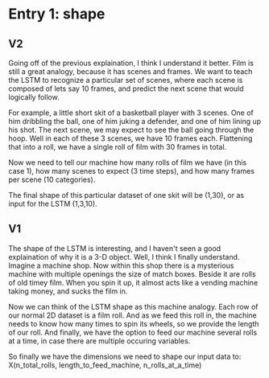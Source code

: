 # Entry 1: shape
## V2
Going off of the previous explaination, I think I understand it better. Film is
still a great analogy, because it has scenes and frames. We want to teach the 
LSTM to recognize a particular set of scenes, where each scene is composed of 
lets say 10 frames, and predict the next scene that would logically follow.


For example, a little short skit of a basketball player with 3 scenes. One of him
dribbling the ball, one of him juking a defender, and one of him lining up his shot.
The next scene, we may expect to see the ball going through the hoop. Well in each of
these 3 scenes, we have 10 frames each. Flattening that into a roll, we have a single roll
of film with 30 frames in total.


Now we need to tell our machine how many rolls of film we have (in this case 1), how many scenes
to expect (3 time steps), and how many frames per scene (10 categories).


The final shape of this particular dataset of one skit will be (1,30), or as input for the 
LSTM (1,3,10).


## V1
The shape of the LSTM is interesting, and I haven't seen a good explaination
 of why it is a 3-D object. Well, I think I finally understand. Imagine a 
machine shop. Now within this shop there is a mysterious machine with multiple
openings the size of match boxes. Beside it are rolls of 
old timey film. When you spin it up, it almost acts like a 
vending machine taking money, and sucks the film in.


Now we can think of the LSTM shape as this machine analogy. Each row of our 
normal 2D dataset is a film roll. And as we feed this roll in, the machine
needs to know how many times to spin its wheels, so we provide the length
of our roll. And finally, we have the option to feed our machine several rolls
at a time, in case there are multiple occuring variables. 


So finally we have the dimensions we need to shape our input data to:<br>
X(n_total_rolls, length_to_feed_machine, n_rolls_at_a_time) 




